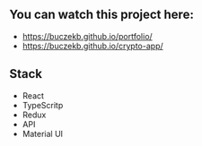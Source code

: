 ## You can watch this project here:
- https://buczekb.github.io/portfolio/
- https://buczekb.github.io/crypto-app/

## Stack

- React
- TypeScritp
- Redux
- API
- Material UI




